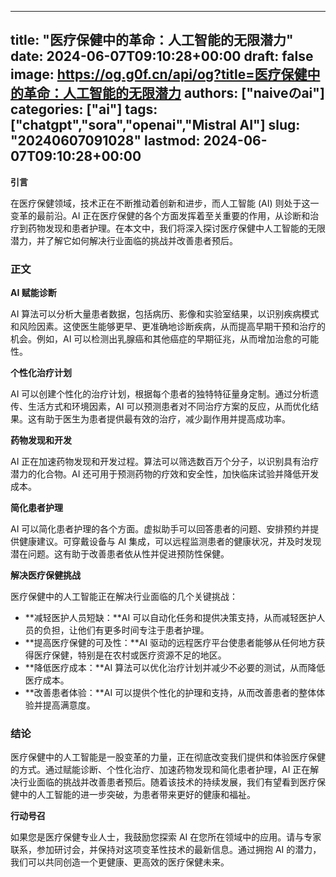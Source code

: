 
---
title: "医疗保健中的革命：人工智能的无限潜力"
date: 2024-06-07T09:10:28+00:00
draft: false
image: https://og.g0f.cn/api/og?title=医疗保健中的革命：人工智能的无限潜力
authors: ["naiveのai"]
categories: ["ai"]
tags: ["chatgpt","sora","openai","Mistral AI"]
slug: "20240607091028"
lastmod: 2024-06-07T09:10:28+00:00
---
**引言**

在医疗保健领域，技术正在不断推动着创新和进步，而人工智能 (AI) 则处于这一变革的最前沿。AI 正在医疗保健的各个方面发挥着至关重要的作用，从诊断和治疗到药物发现和患者护理。在本文中，我们将深入探讨医疗保健中人工智能的无限潜力，并了解它如何解决行业面临的挑战并改善患者预后。

### 正文

**AI 赋能诊断**

AI 算法可以分析大量患者数据，包括病历、影像和实验室结果，以识别疾病模式和风险因素。这使医生能够更早、更准确地诊断疾病，从而提高早期干预和治疗的机会。例如，AI 可以检测出乳腺癌和其他癌症的早期征兆，从而增加治愈的可能性。

**个性化治疗计划**

AI 可以创建个性化的治疗计划，根据每个患者的独特特征量身定制。通过分析遗传、生活方式和环境因素，AI 可以预测患者对不同治疗方案的反应，从而优化结果。这有助于医生为患者提供最有效的治疗，减少副作用并提高成功率。

**药物发现和开发**

AI 正在加速药物发现和开发过程。算法可以筛选数百万个分子，以识别具有治疗潜力的化合物。AI 还可用于预测药物的疗效和安全性，加快临床试验并降低开发成本。

**简化患者护理**

AI 可以简化患者护理的各个方面。虚拟助手可以回答患者的问题、安排预约并提供健康建议。可穿戴设备与 AI 集成，可以远程监测患者的健康状况，并及时发现潜在问题。这有助于改善患者依从性并促进预防性保健。

**解决医疗保健挑战**

医疗保健中的人工智能正在解决行业面临的几个关键挑战：

- **减轻医护人员短缺：**AI 可以自动化任务和提供决策支持，从而减轻医护人员的负担，让他们有更多时间专注于患者护理。
- **提高医疗保健的可及性：**AI 驱动的远程医疗平台使患者能够从任何地方获得医疗保健，特别是在农村或医疗资源不足的地区。
- **降低医疗成本：**AI 算法可以优化治疗计划并减少不必要的测试，从而降低医疗成本。
- **改善患者体验：**AI 可以提供个性化的护理和支持，从而改善患者的整体体验并提高满意度。

### 结论

医疗保健中的人工智能是一股变革的力量，正在彻底改变我们提供和体验医疗保健的方式。通过赋能诊断、个性化治疗、加速药物发现和简化患者护理，AI 正在解决行业面临的挑战并改善患者预后。随着该技术的持续发展，我们有望看到医疗保健中的人工智能的进一步突破，为患者带来更好的健康和福祉。

**行动号召**

如果您是医疗保健专业人士，我鼓励您探索 AI 在您所在领域中的应用。请与专家联系，参加研讨会，并保持对这项变革性技术的最新信息。通过拥抱 AI 的潜力，我们可以共同创造一个更健康、更高效的医疗保健未来。